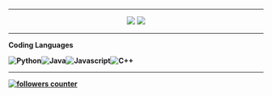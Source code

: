 
---

<div align="center">
  <img src="https://github-readme-stats.vercel.app/api?username=owini&show_icons=true&theme=material-palenight"/>
  <img src="https://github-readme-stats.vercel.app/api/top-langs/?username=owini&layout=compact&theme=material-palenight&hide=jupyter%20notebook"/>
</div>

---

<b>Coding Languages<b>

<div style="display:flex">
 <img alt="Python" src="https://img.shields.io/badge/Python-FFD43B?style=for-the-badge&logo=python&logoColor=blue">
 <img alt="Java" src="https://img.shields.io/badge/Java-ED8B00?style=for-the-badge&logo=java&logoColor=white">
 <img alt="Javascript" src="https://img.shields.io/badge/JavaScript-323330?style=for-the-badge&logo=javascript&logoColor=F7DF1E">
 <img alt="C++" src="https://img.shields.io/badge/C%2B%2B-00599C?style=for-the-badge&logo=c%2B%2B&logoColor=white">
</div>

---

<div>
 <a href="https://github.com/owini">
  <img src="https://img.shields.io/github/followers/owini?label=Follow%20Me%21&style=social" alt="followers counter"/>
</div>
